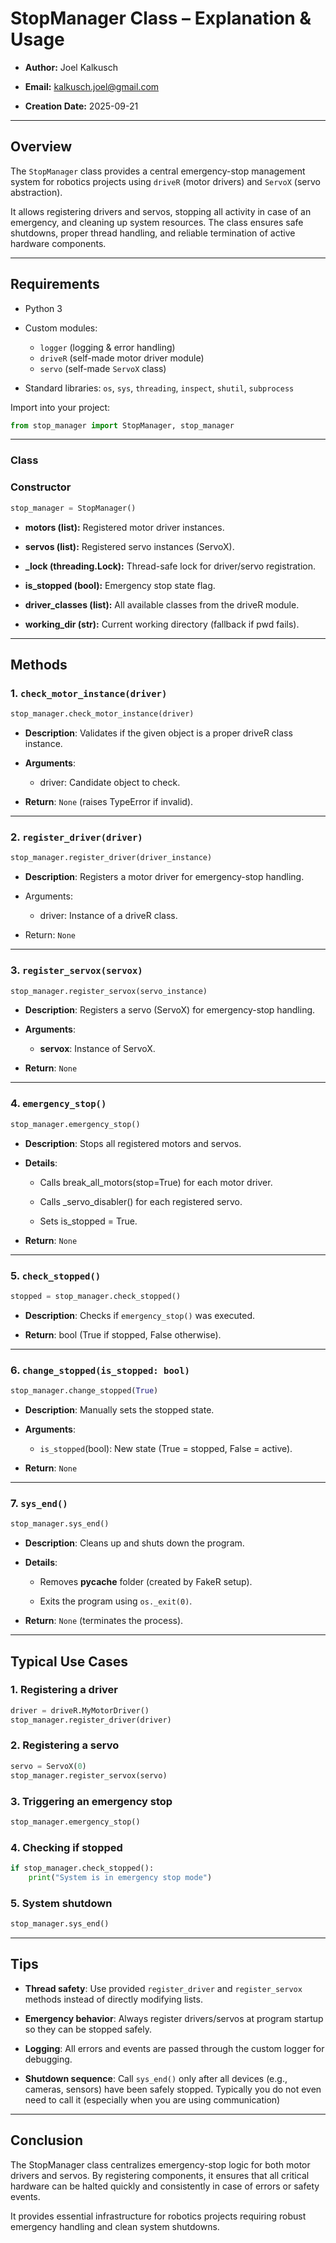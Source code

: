 # StopManager Class – Explanation & Usage

- **Author:** Joel Kalkusch

- **Email:** [kalkusch.joel@gmail.com](mailto:kalkusch.joel@gmail.com)

- **Creation Date:** 2025-09-21

---

## Overview

The `StopManager` class provides a central emergency-stop management system for robotics projects using `driveR` (motor drivers) and `ServoX` (servo abstraction).  

It allows registering drivers and servos, stopping all activity in case of an emergency, and cleaning up system resources. The class ensures safe shutdowns, proper thread handling, and reliable termination of active hardware components.

---

## Requirements

- Python 3

- Custom modules:
  
  - `logger` (logging & error handling)
  - `driveR` (self-made motor driver module)
  - `servo` (self-made `ServoX` class)

- Standard libraries: `os`, `sys`, `threading`, `inspect`, `shutil`, `subprocess`

Import into your project:

```python
from stop_manager import StopManager, stop_manager
```

---

### Class

### Constructor

```python
stop_manager = StopManager()
```

- **motors (list):** Registered motor driver instances.

- **servos (list):** Registered servo instances (ServoX).

- **_lock (threading.Lock):** Thread-safe lock for driver/servo registration.

- **is_stopped (bool):** Emergency stop state flag.

- **driver_classes (list):** All available classes from the driveR module.

- **working_dir (str):** Current working directory (fallback if pwd fails).

---

## Methods

### 1. `check_motor_instance(driver)`

```python
stop_manager.check_motor_instance(driver)
```

- **Description**: Validates if the given object is a proper driveR class instance.

- **Arguments**:
  
  - driver: Candidate object to check.

- **Return**: `None` (raises TypeError if invalid).

----

### 2. `register_driver(driver)`

```python
stop_manager.register_driver(driver_instance)
```

- **Description**: Registers a motor driver for emergency-stop handling.

- Arguments:
  
  - driver: Instance of a driveR class.

- Return: `None`

----

### 3. `register_servox(servox)`

```python
stop_manager.register_servox(servo_instance)
```

- **Description**: Registers a servo (ServoX) for emergency-stop handling.

- **Arguments**:
  
  - **servox**: Instance of ServoX.

- **Return**: `None` 

----

### 4. `emergency_stop()`

```python
stop_manager.emergency_stop()
```

- **Description**: Stops all registered motors and servos.

- **Details**:
  
  - Calls break_all_motors(stop=True) for each motor driver.
  
  - Calls _servo_disabler() for each registered servo.
  
  - Sets is_stopped = True.

- **Return**: `None`

----

### 5. `check_stopped()`

```python
stopped = stop_manager.check_stopped()
```

- **Description**: Checks if `emergency_stop()` was executed.

- **Return**: bool (True if stopped, False otherwise).

---

### 6. `change_stopped(is_stopped: bool)`

```python
stop_manager.change_stopped(True)
```

- **Description**: Manually sets the stopped state.

- **Arguments**:
  
  - `is_stopped`(bool): New state (True = stopped, False = active).

- **Return**: `None`

---

### 7. `sys_end()`

```python
stop_manager.sys_end()
```

- **Description**: Cleans up and shuts down the program.

- **Details**:
  
  - Removes __pycache__ folder (created by FakeR setup).
  
  - Exits the program using `os._exit(0)`.

- **Return**: `None` (terminates the process).

---

## Typical Use Cases

### 1. Registering a driver

```python
driver = driveR.MyMotorDriver()
stop_manager.register_driver(driver)
```

### 2. Registering a servo

```python
servo = ServoX(0)
stop_manager.register_servox(servo)
```

### 3. Triggering an emergency stop

```python
stop_manager.emergency_stop()
```

### 4. Checking if stopped

```python
if stop_manager.check_stopped():
    print("System is in emergency stop mode")
```

### 5. System shutdown

```python
stop_manager.sys_end()
```

---

## Tips

- **Thread safety**: Use provided `register_driver` and `register_servox` methods instead of directly modifying lists.

- **Emergency behavior**: Always register drivers/servos at program startup so they can be stopped safely.

- **Logging**: All errors and events are passed through the custom logger for debugging.

- **Shutdown sequence**: Call `sys_end()` only after all devices (e.g., cameras, sensors) have been safely stopped. Typically you do not even need to call it (especially when you are using communication)

---

## Conclusion

The StopManager class centralizes emergency-stop logic for both motor drivers and servos. By registering components, it ensures that all critical hardware can be halted quickly and consistently in case of errors or safety events.

It provides essential infrastructure for robotics projects requiring robust emergency handling and clean system shutdowns.
